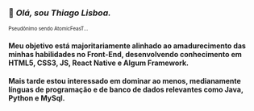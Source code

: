 ### 👋 *Olá, sou Thiago Lisboa.*
<sub><sup>Pseudônimo sendo AtomicFeasT...</sup></sub> 
#### Meu objetivo está majoritariamente alinhado ao amadurecimento das minhas habilidades no Front-End, desenvolvendo conhecimento em HTML5, CSS3, JS, React Native e Algum Framework. 
#### Mais tarde estou interessado em dominar ao menos, medianamente línguas de programação e de banco de dados relevantes como Java, Python e MySql.
